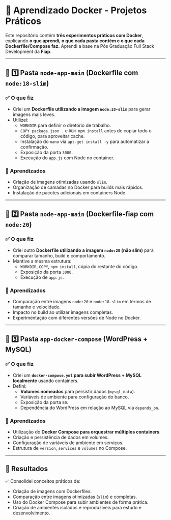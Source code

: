 # 🐳 Aprendizado Docker - Projetos Práticos

Este repositório contém **três experimentos práticos com Docker**, explicando **o que aprendi, o que cada pasta contém e o que cada Dockerfile/Compose faz.**
Aprendi a base na Pós Graduação Full Stack Development da **Fiap**.

---

## 📂 1️⃣ Pasta `node-app-main` (Dockerfile com `node:18-slim`)

### ✅ O que fiz
- Criei um **Dockerfile utilizando a imagem `node:18-slim`** para gerar imagens mais leves.
- Utilizei:
  - `WORKDIR` para definir o diretório de trabalho.
  - `COPY package.json .` e `RUN npm install` antes de copiar todo o código, para aproveitar cache.
  - Instalação do `nano` via `apt-get install -y` para automatizar a confirmação.
  - Exposição da porta `3000`.
  - Execução do `app.js` com Node no container.

### 🎯 Aprendizados
- Criação de imagens otimizadas usando `slim`.
- Organização de camadas no Docker para builds mais rápidos.
- Instalação de pacotes adicionais em containers Node.

---

## 📂 2️⃣ Pasta `node-app-main` (Dockerfile-fiap com `node:20`)

### ✅ O que fiz
- Criei outro **Dockerfile utilizando a imagem `node:20` (não slim)** para comparar tamanho, build e comportamento.
- Mantive a mesma estrutura:
  - `WORKDIR`, `COPY`, `npm install`, cópia do restante do código.
  - Exposição da porta `3000`.
  - Execução de `app.js`.

### 🎯 Aprendizados
- Comparação entre imagens `node:20` e `node:18-slim` em termos de tamanho e velocidade.
- Impacto no build ao utilizar imagens completas.
- Experimentação com diferentes versões de Node no Docker.

---

## 📂 3️⃣ Pasta `app-docker-compose` (WordPress + MySQL)

### ✅ O que fiz
- Criei um **`docker-compose.yml` para subir WordPress + MySQL localmente** usando containers.
- Defini:
  - **Volumes nomeados** para persistir dados (`mysql_data`).
  - Variáveis de ambiente para configuração do banco.
  - Exposição da porta `80`.
  - Dependência do WordPress em relação ao MySQL via `depends_on`.

### 🎯 Aprendizados
- Utilização do **Docker Compose para orquestrar múltiplos containers**.
- Criação e persistência de dados em volumes.
- Configuração de variáveis de ambiente em serviços.
- Estrutura de `version`, `services` e `volumes` no Compose.

---

## 🚀 Resultados

✅ Consolidei conceitos práticos de:

- Criação de imagens com Dockerfiles.
- Comparação entre imagens otimizadas (`slim`) e completas.
- Uso do Docker Compose para subir ambientes de forma prática.
- Criação de ambientes isolados e reproduzíveis para estudo e desenvolvimento.


